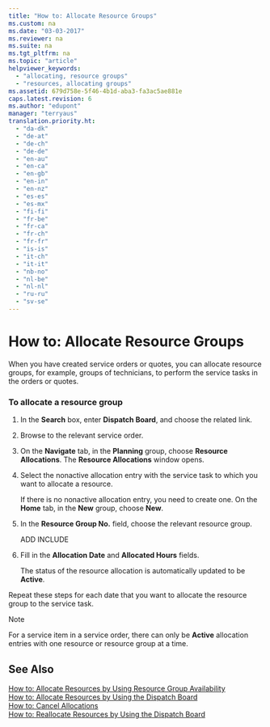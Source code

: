 ```yaml
---
title: "How to: Allocate Resource Groups"
ms.custom: na
ms.date: "03-03-2017"
ms.reviewer: na
ms.suite: na
ms.tgt_pltfrm: na
ms.topic: "article"
helpviewer_keywords: 
  - "allocating, resource groups"
  - "resources, allocating groups"
ms.assetid: 679d758e-5f46-4b1d-aba3-fa3ac5ae881e
caps.latest.revision: 6
ms.author: "edupont"
manager: "terryaus"
translation.priority.ht: 
  - "da-dk"
  - "de-at"
  - "de-ch"
  - "de-de"
  - "en-au"
  - "en-ca"
  - "en-gb"
  - "en-in"
  - "en-nz"
  - "es-es"
  - "es-mx"
  - "fi-fi"
  - "fr-be"
  - "fr-ca"
  - "fr-ch"
  - "fr-fr"
  - "is-is"
  - "it-ch"
  - "it-it"
  - "nb-no"
  - "nl-be"
  - "nl-nl"
  - "ru-ru"
  - "sv-se"
---
```

# How to: Allocate Resource Groups
When you have created service orders or quotes, you can allocate resource groups, for example, groups of technicians, to perform the service tasks in the orders or quotes.  
  
### To allocate a resource group  
  
1.  In the **Search** box, enter **Dispatch Board**, and choose the related link.  
  
2.  Browse to the relevant service order.  
  
3.  On the **Navigate** tab, in the **Planning** group, choose **Resource Allocations**. The **Resource Allocations** window opens.  
  
4.  Select the nonactive allocation entry with the service task to which you want to allocate a resource.  
  
     If there is no nonactive allocation entry, you need to create one. On the **Home** tab, in the **New** group, choose **New**.  
  
5.  In the **Resource Group No.** field, choose the relevant resource group.  
  
     ADD INCLUDE<!--[!INCLUDE[bp_choose_columns](../DesignAndEngineering/includes/bp_choose_columns_md.md)]-->  
  
6.  Fill in the **Allocation Date** and **Allocated Hours** fields.  
  
     The status of the resource allocation is automatically updated to be **Active**.  
  
 Repeat these steps for each date that you want to allocate the resource group to the service task.  
  
> [!NOTE]  
>  For a service item in a service order, there can only be **Active** allocation entries with one resource or resource group at a time.  
  
## See Also  
 [How to: Allocate Resources by Using Resource Group Availability](../Service/how-to-allocate-resources-by-using-resource-group-availability.md)   
 [How to: Allocate Resources by Using the Dispatch Board](../Service/how-to-allocate-resources-by-using-the-dispatch-board.md)   
 [How to: Cancel Allocations](../Service/how-to-cancel-allocations.md)   
 [How to: Reallocate Resources by Using the Dispatch Board](../Service/how-to-reallocate-resources-by-using-the-dispatch-board.md)
